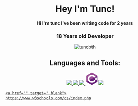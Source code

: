 <h1 align="center" > Hey I'm Tunc! </h1>
<h4 align="center"> Hi I'm tunc I've been writing code for 2 years</h24>
	
<h3 align="center">18 Years old Developer </h3>
<p align="center"><img src="https://komarev.com/ghpvc/?username=tuncbth&label=Profile%20views&color=80ceff&style=flat-square" alt="tuncbth" /></p>

<h2 align="center">Languages and Tools:</h2>

<p align="center"><a href="https://developer.mozilla.org/en-US/docs/Web/JavaScript" target="_blank"><img src="https://camo.githubusercontent.com/442c452cb73752bb1914ce03fce2017056d651a2099696b8594ddf5ccc74825e/68747470733a2f2f63646e2e6a7364656c6976722e6e65742f67682f64657669636f6e732f64657669636f6e2f69636f6e732f6a6176617363726970742f6a6176617363726970742d6f726967696e616c2e737667" width="40px"> <a href="https://www.w3schools.com/cs/index.php" target="_blank"><img src="https://camo.githubusercontent.com/da7acacadecf91d6dc02efcd2be086bb6d78ddff19a1b7a0ab2755a6fda8b1e9/68747470733a2f2f63646e2e6a7364656c6976722e6e65742f67682f64657669636f6e732f64657669636f6e2f69636f6e732f68746d6c352f68746d6c352d6f726967696e616c2e737667" width="40px"> <img src="https://camo.githubusercontent.com/2e496d4bfc6f753ddca87b521ce95c88219f77800212ffa6d4401ad368c82170/68747470733a2f2f63646e2e6a7364656c6976722e6e65742f67682f64657669636f6e732f64657669636f6e2f69636f6e732f637373332f637373332d6f726967696e616c2e737667" width="40px"> <img src="https://raw.githubusercontent.com/devicons/devicon/master/icons/csharp/csharp-original.svg" width="40px"><img src="https://avatars.githubusercontent.com/u/44556874?s=200&v=4" width="48px"></p>
<p align="center">

	
	
	<a href="" target="_blank">
	https://www.w3schools.com/cs/index.php
